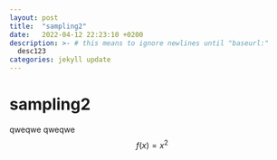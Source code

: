 ```yaml
---
layout: post
title:  "sampling2"
date:   2022-04-12 22:23:10 +0200
description: >- # this means to ignore newlines until "baseurl:"
  desc123
categories: jekyll update
---
```

# sampling2
qweqwe
qweqwe
$$f(x) = x^2$$